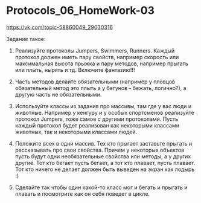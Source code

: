# Protocols_06_HomeWork-03
https://vk.com/topic-58860049_29030316

Задание такое:
  1. Реализуйте протоколы Jumpers, Swimmers, Runners. Каждый протокол должен иметь пару свойств, например скорость или максимальная высота прыжка и пару методов, например прыгать или плыть, нырять и тд. Включите фантазию!!! 

  2. Часть методов делайте обязательными (например у пловцов обязательный метод это плыть а у бегунов - бежать, логично?), а другую часть не обязательными. 

  3. Используйте классы из задания про массивы, там где у вас люди и животные. Например у кенгуру и у особых спортсменов реализуйте протокол Jumpers, тоже самое с другими протоколами. Пусть каждый протокол будет реализован как некоторыми классами животных, так и некоторыми классами людей.

  4. Положите всех в одни массив. Тех кто прыгает заставьте прыгать и рассказывать про свои свойства. Причем у некоторых объектов пусть будут одни необязательные свойства или методы, а у других другие. Тот кто бегает пусть бегает, а тот кто плавает, пусть плавает. Тот кто ничего не делает должен быть выведен на экран как лодырь :)

  5. Сделайте так чтобы один какой-то класс мог и бегать и прыгать и плавать и посмотрите как он себя поведет в цикле.
